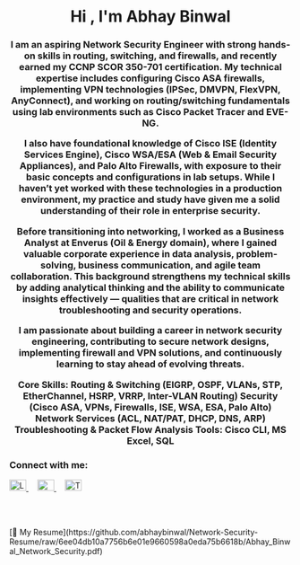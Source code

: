 <h1 align="center">Hi , I'm Abhay Binwal</h1>
<h3 align="center">I am an aspiring Network Security Engineer with strong hands-on skills in routing, switching, and firewalls, and recently earned my CCNP SCOR 350-701 certification. My technical expertise includes configuring Cisco ASA firewalls, implementing VPN technologies (IPSec, DMVPN, FlexVPN, AnyConnect), and working on routing/switching fundamentals using lab environments such as Cisco Packet Tracer and EVE-NG.

I also have foundational knowledge of Cisco ISE (Identity Services Engine), Cisco WSA/ESA (Web & Email Security Appliances), and Palo Alto Firewalls, with exposure to their basic concepts and configurations in lab setups. While I haven’t yet worked with these technologies in a production environment, my practice and study have given me a solid understanding of their role in enterprise security.

Before transitioning into networking, I worked as a Business Analyst at Enverus (Oil & Energy domain), where I gained valuable corporate experience in data analysis, problem-solving, business communication, and agile team collaboration. This background strengthens my technical skills by adding analytical thinking and the ability to communicate insights effectively — qualities that are critical in network troubleshooting and security operations.

I am passionate about building a career in network security engineering, contributing to secure network designs, implementing firewall and VPN solutions, and continuously learning to stay ahead of evolving threats.

Core Skills:
Routing & Switching (EIGRP, OSPF, VLANs, STP, EtherChannel, HSRP, VRRP, Inter-VLAN Routing)
Security (Cisco ASA, VPNs, Firewalls, ISE, WSA, ESA, Palo Alto)
Network Services (ACL, NAT/PAT, DHCP, DNS, ARP)
Troubleshooting & Packet Flow Analysis
Tools: Cisco CLI, MS Excel, SQL
</h3>

<h3 align="left">Connect with me:</h3>
<p align="left">

  <a href="https://www.linkedin.com/in/abhaybinwal/" target="_blank">
    <img src="https://cdn.jsdelivr.net/gh/devicons/devicon/icons/linkedin/linkedin-original.svg" alt="LinkedIn" height="20" width="30" />
  </a>
  &nbsp;&nbsp;&nbsp;
  <a href="mailto:abhaybinwal@gmail.com" target="_blank">
    <img src="https://cdn-icons-png.flaticon.com/512/732/732200.png" alt="Gmail" height="20" width="30" />
  </a>
  &nbsp;&nbsp;&nbsp;
  <a href="https://x.com/Abhaybinwal1" target="_blank">
    <img src="https://raw.githubusercontent.com/rahuldkjain/github-profile-readme-generator/master/src/images/icons/Social/twitter.svg" alt="Twitter" height="20" width="30" />
  </a>

</p>

<br /><br />

<p align="left">
  [📄 My Resume](https://github.com/abhaybinwal/Network-Security-Resume/raw/6ee04db10a7756b6e01e9660598a0eda75b6618b/Abhay_Binwal_Network_Security.pdf)
</p>






